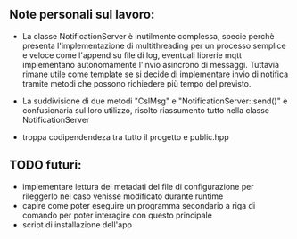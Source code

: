## Note personali sul lavoro:
- La classe NotificationServer è inutilmente complessa, specie perchè presenta l'implementazione di multithreading per un processo semplice e veloce come l'append su file di log, eventuali librerie mqtt implementano autonomamente l'invio asincrono di messaggi. Tuttavia rimane utile come template se si decide di implementare invio di notifica tramite metodi che possono richiedere più tempo del previsto.

- La suddivisione di due metodi "CslMsg" e "NotificationServer::send()" è confusionaria sul loro utilizzo, risolto riassumento tutto nella classe NotificationServer

- troppa codipendendeza tra tutto il progetto e public.hpp

## TODO futuri:
- implementare lettura dei metadati del file di configurazione per rileggerlo nel caso venisse modificato durante runtime
- capire come poter eseguire un programma secondario a riga di comando per poter interagire con questo principale
- script di installazione dell'app

